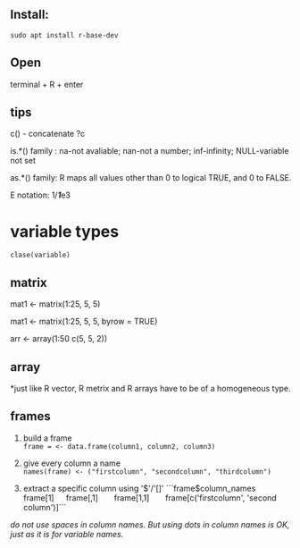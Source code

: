 ## Install:
```sudo apt install r-base-dev```
## Open
terminal + R + enter

## tips
c() - concatenate ?c

is.*() family : na-not avaliable; nan-not a number; inf-infinity; NULL-variable not set

as.*() family: R maps all values other than 0 to logical TRUE, and 0 to FALSE.

E notation: 1/***1***e3


# variable types
```clase(variable)```

## matrix
mat1 <- matrix(1:25, 5, 5) 

mat1 <- matrix(1:25, 5, 5, byrow = TRUE)

arr <- array(1:50 c(5, 5, 2))

## array
*just like R vector, R metrix and R arrays have to be of a homogeneous type.

## frames
1. build a frame  
```frame = <- data.frame(column1, column2, column3)```

2. give every column a name  
```names(frame) <- ("firstcolumn", "secondcolumn", "thirdcolumn")```

3. extract a specific column using '$'/'[]'  
```frame$column_names```   
```frame[1]```  
   ```frame[,1]```   
   ```frame[1,1]```   
   ```frame[c('firstcolumn', 'second column')]```

*do not use spaces in column names. But using dots in column names is OK, just as it is for variable names.*